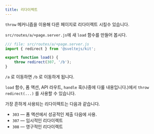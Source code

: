 ```yaml
---
title: 리다이렉트
---
```


`throw` 메커니즘을 이용해 다른 페이지로 리다이렉트 시킬수 있습니다.

`src/routes/a/+page.server.js`에 새 `load` 함수를 만들어 봅시다.

```js
/// file: src/routes/a/+page.server.js
import { redirect } from '@sveltejs/kit';

export function load() {
	throw redirect(307, '/b');
}
```

`/a` 로 이동하면 `/b` 로 이동하게 됩니다.

`load` 함수, 폼 액션, API 라우트, `handle` 훅(나중에 다룰 내용입니다.)에서 `throw redirect(...)` 를 사용할 수 있습니다.

가장 흔하게 사용되는 리다이렉트는 다음과 같습니다.

- `303` — 폼 액션에서 성공적인 제출 다음에 사용.
- `307` — 임시적인 리다이렉트
- `308` — 영구적인 리다이렉트
